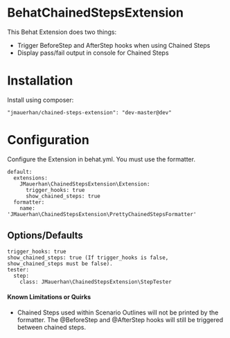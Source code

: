 BehatChainedStepsExtension
==========================

This Behat Extension does two things:

* Trigger BeforeStep and AfterStep hooks when using Chained Steps
* Display pass/fail output in console for Chained Steps

# Installation
Install using composer:
```
"jmauerhan/chained-steps-extension": "dev-master@dev"
```

# Configuration
Configure the Extension in behat.yml. You must use the formatter.
```
default:
  extensions:
    JMauerhan\ChainedStepsExtension\Extension:
      trigger_hooks: true
      show_chained_steps: true
  formatter:
    name: 'JMauerhan\ChainedStepsExtension\PrettyChainedStepsFormatter'
```



## Options/Defaults
```
trigger_hooks: true
show_chained_steps: true (If trigger_hooks is false, show_chained_steps must be false).
tester:
  step:
    class: JMauerhan\ChainedStepsExtension\StepTester
```

#### Known Limitations or Quirks

* Chained Steps used within Scenario Outlines will not be printed by the formatter. The @BeforeStep and @AfterStep hooks will still be triggered between chained steps. 
